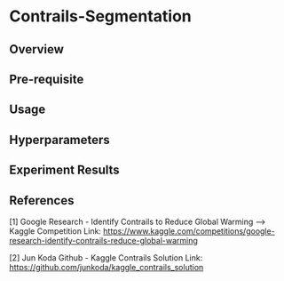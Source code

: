 # Contrails-Segmentation

## Overview


## Pre-requisite


## Usage


## Hyperparameters


## Experiment Results


## References
[1] Google Research - Identify Contrails to Reduce Global Warming --> Kaggle Competition
Link: https://www.kaggle.com/competitions/google-research-identify-contrails-reduce-global-warming

[2] Jun Koda Github - Kaggle Contrails Solution
Link: https://github.com/junkoda/kaggle_contrails_solution

